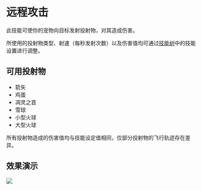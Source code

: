 # 远程攻击

此技能可使你的宠物向目标发射投射物，对其造成伤害。

所使用的投射物类型、射速（每秒发射次数）以及伤害值均可通过[技能树](../systems/skilltrees/)中的技能设置进行调整。

## 可用投射物

* 箭矢
* 鸡蛋
* 凋灵之首
* 雪球
* 小型火球
* 大型火球

所有投射物造成的伤害值均与技能设定值相同，仅部分投射物的飞行轨迹存在差异。

## 效果演示  

![](../.gitbook/assets/ranged.gif)
